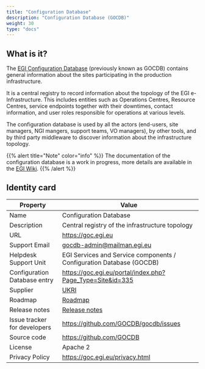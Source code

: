 ```yaml
---
title: "Configuration Database"
description: "Configuration Database (GOCDB)"
weight: 30
type: "docs"
---
```


## What is it?

The [EGI Configuration Database](https://goc.egi.eu) (previously known as
GOCDB) contains general information about the sites participating in the
production infrastructure.

It is a central registry to record information about the topology of the EGI
e-Infrastructure. This includes entities such as Operations Centres, Resource
Centres, service endpoints together with their downtimes, contact information,
and user roles responsible for operations at various levels.

The configuration database is used by all the actors (end-users, site managers,
NGI mangers, support teams, VO managers), by other tools, and by third party
middleware to discover information about the infrastructure topology.

{{% alert title="Note" color="info" %}} The documentation of the configuration
database is a work in progress, more details are available in the
[EGI Wiki](https://wiki.egi.eu/wiki/GOCDB).
{{% /alert %}}

## Identity card

<!-- TODO prepare such info cards for all internal services or delete this -->
<!-- markdownlint-disable line-length no-bare-urls -->

| Property                     | Value                                                                 |
| ---------------------------- | --------------------------------------------------------------------- |
| Name                         | Configuration Database                                                |
| Description                  | Central registry of the infrastructure topology                       |
| URL                          | https://goc.egi.eu                                                    |
| Support Email                | gocdb-admin@mailman.egi.eu                                            |
| Helpdesk Support Unit        | EGI Services and Service components / Configuration Database (GOCDB)  |
| Configuration Database entry | https://goc.egi.eu/portal/index.php?Page_Type=Site&id=335             |
| Supplier                     | [UKRI](https://www.ukri.org/)                                         |
| Roadmap                      | [Roadmap](https://wiki.egi.eu/wiki/GOCDB/Roadmap)                     |
| Release notes                | [Release notes](https://github.com/GOCDB/gocdb/releases)              |
| Issue tracker for developers | https://github.com/GOCDB/gocdb/issues                                 |
| Source code                  | https://github.com/GOCDB                                              |
| License                      | Apache 2                                                              |
| Privacy Policy               | https://goc.egi.eu/privacy.html                                       |

<!-- markdownlint-enable line-length no-bare-urls -->
